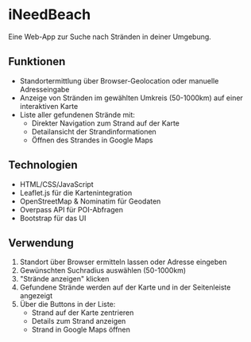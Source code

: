 # iNeedBeach

Eine Web-App zur Suche nach Stränden in deiner Umgebung.

## Funktionen

- Standortermittlung über Browser-Geolocation oder manuelle Adresseingabe
- Anzeige von Stränden im gewählten Umkreis (50-1000km) auf einer interaktiven Karte
- Liste aller gefundenen Strände mit:
  - Direkter Navigation zum Strand auf der Karte
  - Detailansicht der Strandinformationen
  - Öffnen des Strandes in Google Maps

## Technologien

- HTML/CSS/JavaScript 
- Leaflet.js für die Kartenintegration
- OpenStreetMap & Nominatim für Geodaten
- Overpass API für POI-Abfragen
- Bootstrap für das UI

## Verwendung

1. Standort über Browser ermitteln lassen oder Adresse eingeben
2. Gewünschten Suchradius auswählen (50-1000km)
3. "Strände anzeigen" klicken
4. Gefundene Strände werden auf der Karte und in der Seitenleiste angezeigt
5. Über die Buttons in der Liste:
   - Strand auf der Karte zentrieren
   - Details zum Strand anzeigen
   - Strand in Google Maps öffnen
